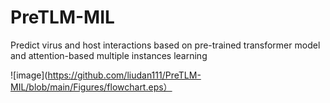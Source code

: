 # PreTLM-MIL
Predict virus and host interactions based on pre-trained transformer model and attention-based multiple instances learning


![image](https://github.com/liudan111/PreTLM-MIL/blob/main/Figures/flowchart.eps）
